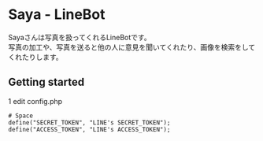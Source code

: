 # Saya - LineBot
Sayaさんは写真を扱ってくれるLineBotです。  
写真の加工や、写真を送ると他の人に意見を聞いてくれたり、画像を検索をしてくれたりします。  

## Getting started
1 edit config.php  

    # Space  
    define("SECRET_TOKEN", "LINE's SECRET_TOKEN");  
    define("ACCESS_TOKEN", "LINE's ACCESS_TOKEN");